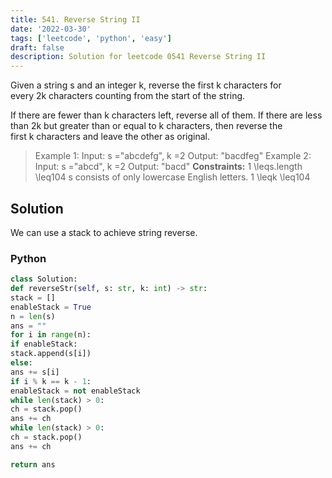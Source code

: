 ```yaml
---
title: 541. Reverse String II
date: '2022-03-30'
tags: ['leetcode', 'python', 'easy']
draft: false
description: Solution for leetcode 0541 Reverse String II
---
```




Given a string s and an integer k, reverse the first k characters for every 2k characters counting from the start of the string.

If there are fewer than k characters left, reverse all of them. If there are less than 2k but greater than or equal to k characters, then reverse the first k characters and leave the other as original.

> Example 1:
> Input: s <TeX>=</TeX>"abcdefg", k <TeX>=</TeX>2
> Output: "bacdfeg"
> Example 2:
> Input: s <TeX>=</TeX>"abcd", k <TeX>=</TeX>2
> Output: "bacd"
**Constraints:**
> 1 <TeX>\leq</TeX>s.length <TeX>\leq</TeX>104
> s consists of only lowercase English letters.
> 1 <TeX>\leq</TeX>k <TeX>\leq</TeX>104


## Solution
We can use a stack to achieve string reverse.


### Python
```python
class Solution:
def reverseStr(self, s: str, k: int) -> str:
stack = []
enableStack = True
n = len(s)
ans = ""
for i in range(n):
if enableStack:
stack.append(s[i])
else:
ans += s[i]
if i % k == k - 1:
enableStack = not enableStack
while len(stack) > 0:
ch = stack.pop()
ans += ch
while len(stack) > 0:
ch = stack.pop()
ans += ch

return ans
```

